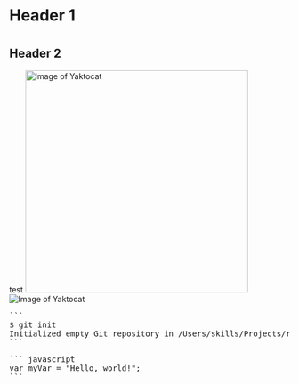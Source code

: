 # <h1> Header 1
# <h2> Header 2
test
<img alt="Image of Yaktocat" src=https://octodex.github.com/images/yaktocat.png width=400>
![Image of Yaktocat](https://octodex.github.com/images/yaktocat.png)

<pre>
```
$ git init
Initialized empty Git repository in /Users/skills/Projects/recipe-repository/.git/
```
</pre>

<pre>
``` javascript
var myVar = "Hello, world!";
```
</pre>

